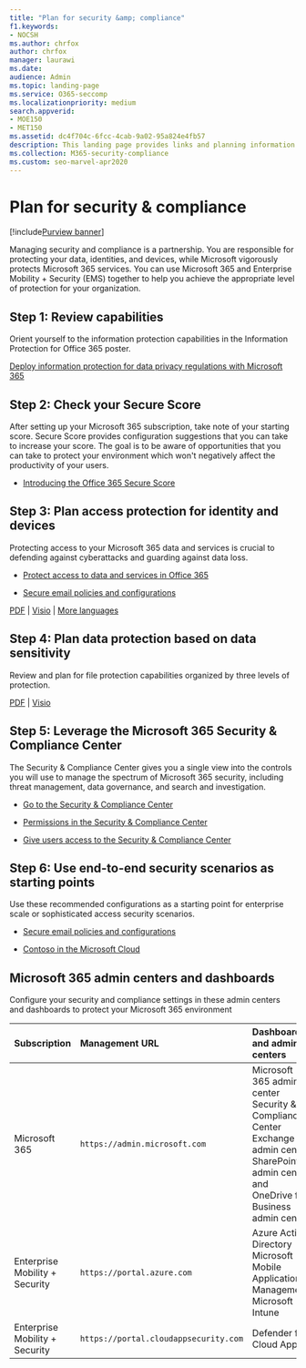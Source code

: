 ```yaml
---
title: "Plan for security &amp; compliance"
f1.keywords:
- NOCSH
ms.author: chrfox
author: chrfox
manager: laurawi
ms.date: 
audience: Admin
ms.topic: landing-page
ms.service: O365-seccomp
ms.localizationpriority: medium
search.appverid: 
- MOE150
- MET150
ms.assetid: dc4f704c-6fcc-4cab-9a02-95a824e4fb57
description: This landing page provides links and planning information for security and compliance in Office 365.
ms.collection: M365-security-compliance 
ms.custom: seo-marvel-apr2020
---
```


# Plan for security &amp; compliance

[!include[Purview banner](../includes/purview-rebrand-banner.md)]

Managing security and compliance is a partnership. You are responsible for protecting your data, identities, and devices, while Microsoft vigorously protects Microsoft 365 services. You can use Microsoft 365 and Enterprise Mobility + Security (EMS) together to help you achieve the appropriate level of protection for your organization.
  
## Step 1: Review capabilities

Orient yourself to the information protection capabilities in the Information Protection for Office 365 poster. 
  
[Deploy information protection for data privacy regulations with Microsoft 365](../solutions/information-protection-deploy.md)
  
## Step 2: Check your Secure Score

After setting up your Microsoft 365 subscription, take note of your starting score. Secure Score provides configuration suggestions that you can take to increase your score. The goal is to be aware of opportunities that you can take to protect your environment which won't negatively affect the productivity of your users.
  
- [Introducing the Office 365 Secure Score](../security/defender/microsoft-secure-score.md)
    
## Step 3: Plan access protection for identity and devices

Protecting access to your Microsoft 365 data and services is crucial to defending against cyberattacks and guarding against data loss.
  
- [Protect access to data and services in Office 365](protect-access-to-data-and-services.md)
    
- [Secure email policies and configurations](../security/office-365-security/secure-email-recommended-policies.md)
    
[PDF](https://go.microsoft.com/fwlink/p/?linkid=841656) | [Visio](https://go.microsoft.com/fwlink/p/?linkid=841657) | [More languages](https://www.microsoft.com/download/details.aspx?id=55032)
  
## Step 4: Plan data protection based on data sensitivity

Review and plan for file protection capabilities organized by three levels of protection.
  
[PDF](https://download.microsoft.com/download/7/8/9/789645A5-BD10-4541-BC33-F8D1EFF5E911/MSFT_cloud_architecture_O365%20file%20protection.pdf) | [Visio](https://download.microsoft.com/download/7/8/9/789645A5-BD10-4541-BC33-F8D1EFF5E911/MSFT_cloud_architecture_O365%20file%20protection.vsdx)
  
## Step 5: Leverage the Microsoft 365 Security &amp; Compliance Center

The Security &amp; Compliance Center gives you a single view into the controls you will use to manage the spectrum of Microsoft 365 security, including threat management, data governance, and search and investigation. 
  
- [Go to the Security &amp; Compliance Center](./microsoft-365-compliance-center.md)
    
- [Permissions in the Security &amp; Compliance Center](~/security/office-365-security/protect-against-threats.md)
    
- [Give users access to the Security &amp; Compliance Center](~/security/office-365-security/grant-access-to-the-security-and-compliance-center.md)
    
## Step 6: Use end-to-end security scenarios as starting points

Use these recommended configurations as a starting point for enterprise scale or sophisticated access security scenarios.
  
- [Secure email policies and configurations](../security/office-365-security/secure-email-recommended-policies.md)
    
- [Contoso in the Microsoft Cloud](../enterprise/contoso-case-study.md)
    
## Microsoft 365 admin centers and dashboards

Configure your security and compliance settings in these admin centers and dashboards to protect your Microsoft 365 environment
  
|**Subscription**|**Management URL**|**Dashboards and admin centers**|
|:-----|:-----|:-----|
|Microsoft 365  <br/> |`https://admin.microsoft.com`  <br/> | Microsoft 365 admin center  <br/>  Security &amp; Compliance Center  <br/>  Exchange admin center  <br/>  SharePoint admin center and OneDrive for Business admin center  <br/> |
|Enterprise Mobility + Security  <br/> |`https://portal.azure.com`  <br/> | Azure Active Directory  <br/>  Microsoft Mobile Application Management  <br/>  Microsoft Intune  <br/> |
|Enterprise Mobility + Security  <br/> |`https://portal.cloudappsecurity.com`  <br/> | Defender for Cloud Apps  <br/> |
